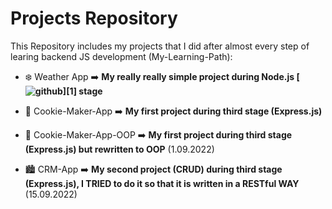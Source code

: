 # Projects Repository
This Repository includes my projects that I did after almost every step of learing backend JS development (My-Learning-Path):

- ❄️ Weather App ➡️ **My really really simple project during Node.js [![github](https://img.icons8.com/color/48/000000/nodejs.png)][1] stage**

- 🍪 Cookie-Maker-App ➡️ **My first project during third stage (Express.js)**

- 🍪 Cookie-Maker-App-OOP ➡️ **My first project during third stage (Express.js) but rewritten to OOP** (1.09.2022)

- 🏙 CRM-App ➡️ **My second project (CRUD) during third stage (Express.js), I TRIED to do it so that it is written in a RESTful WAY** (15.09.2022)
